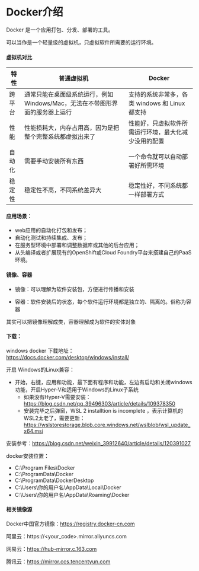 # Docker介绍 

Docker 是一个应用打包、分发、部署的工具。

可以当作是一个轻量级的虚拟机，只虚拟软件所需要的运行环境。



#### 虚拟机对比

| 特性   | 普通虚拟机                                                   | Docker                                               |
| ------ | ------------------------------------------------------------ | ---------------------------------------------------- |
| 跨平台 | 通常只能在桌面级系统运行，例如 Windows/Mac，无法在不带图形界面的服务器上运行 | 支持的系统非常多，各类 windows 和 Linux 都支持       |
| 性能   | 性能损耗大，内存占用高，因为是把整个完整系统都虚拟出来了     | 性能好，只虚拟软件所需运行环境，最大化减少没用的配置 |
| 自动化 | 需要手动安装所有东西                                         | 一个命令就可以自动部署好所需环境                     |
| 稳定性 | 稳定性不高，不同系统差异大                                   | 稳定性好，不同系统都一样部署方式                     |



#### 应用场景：

- web应用的自动化打包和发布；
- 自动化测试和持续集成、发布；
- 在服务型环境中部署和调整数据库或其他的后台应用；
- 从头编译或者扩展现有的OpenShift或Cloud Foundry平台来搭建自己的PaaS环境。



#### 镜像、容器

- 镜像：可以理解为软件安装包，方便进行传播和安装

- 容器：软件安装后的状态，每个软件运行环境都是独立的、隔离的。俗称为容器

其实可以把镜像理解成类，容器理解成为软件的实体对象



#### 下载：

windows docker 下载地址：https://docs.docker.com/desktop/windows/install/

开启 Windows的Linux兼容：

- 开始，右键，应用和功能，最下面有程序和功能，左边有启动和关闭windows功能，开启Hyper-V和适用于Windows的Linux子系统
  - 如果没有Hyper-V需要安装：https://blog.csdn.net/qq_39496303/article/details/109378350
  - 安装完毕之后弹窗，WSL 2 installtion is incomplete ，表示计算机的WSL2太老了，需要更新：https://wslstorestorage.blob.core.windows.net/wslblob/wsl_update_x64.msi

安装参考：https://blog.csdn.net/weixin_39912640/article/details/120391027

docker安装位置：

- C:\Program Files\Docker
- C:\ProgramData\Docker
- C:\ProgramData\DockerDesktop
- C:\Users\你的用户名\AppData\Local\Docker
- C:\Users\你的用户名\AppData\Roaming\Docker

#### 相关镜像源

Docker中国官方镜像：https://registry.docker-cn.com

阿里云：https://<your_code>.mirror.aliyuncs.com

网易云：https://hub-mirror.c.163.com

腾讯云：https://mirror.ccs.tencentyun.com
